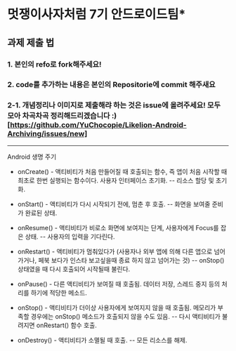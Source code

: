 # 멋쟁이사자처럼 7기 안드로이드팀* 

## 과제 제출 법
### 1. 본인의 refo로 fork해주세요!
### 2. code를 추가하는 내용은 본인의 Repositorie에 commit 해주새요
### 2-1. 개념정리나 이미지로 제출해랴 하는 것은 issue에 올려주세요! 모두 모아 차곡차곡 정리해드리겠습니다 :) [https://github.com/YuChocopie/Likelion-Android-Archiving/issues/new]
  
    
    
   
-------------------------------------------------------------------------------------------------------
Android 생명 주기
- onCreate() - 액티비티가 처음 만들어질 때 호출되는 함수, 즉 앱이 처음 시작할 때 최초로 한번 실행되는 함수이다.  사용자 인터페이스 초기화.
-- 리소스 할당 및 초기화.

- onStart() - 액티비티가 다시 시작되기 전에, 멈춘 후 호출. 
-- 화면을 보여줄 준비가 완료된 상태.

- onResume() - 액티비티가 비로소 화면에 보여지는 단계, 사용자에게 Focus를 잡은 상태. 
-- 사용자의 입력을 기다린다.

- onRestart() - 액티비티가 멈춰있다가 (사용자나 외부 앱에 의해 다른 앱으로 넘어가거나, 페북 보다가 인스타 보고싶을때 종료 하지 않고 넘어가는 것) 
-- onStop() 상태였을 때 다시 호출되어 시작될때 불린다.

- onPause() - 다른 액티비티가 보여질 때 호출됨. 데이터 저장, 스레드 중지 등의 처리를 하기에 적당한 메소드.

- onStop() - 액티비티가 더이상 사용자에게 보여지지 않을 때 호출됨. 메모리가 부족할 경우에는 onStop() 메소드가 호출되지 않을 수도 있음.
-- 다시 액티비티가 불려지면 onRestart() 함수 호출.

- onDestroy() - 액티비티가 소멸될 때 호출. 
-- 모든 리소스를 해제.
